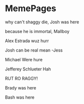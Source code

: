 # MemePages

why can't shaggy die, Josh was here

because he is immortal, Mallboy

Alex Estrada wuz hurr

Josh can be real mean -Jess

Michael Were hure

Jefferey Schlueter Hah

RUT RO RAGGY!

Brady was here

Bash was here
